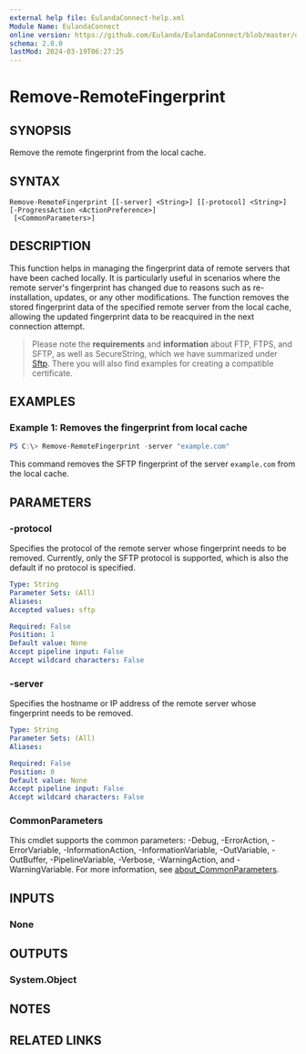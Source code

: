 ```yaml
---
external help file: EulandaConnect-help.xml
Module Name: EulandaConnect
online version: https://github.com/Eulanda/EulandaConnect/blob/master/docs/Remove-RemoteFingerprint.md
schema: 2.0.0
lastMod: 2024-03-19T06:27:25
---
```


# Remove-RemoteFingerprint

## SYNOPSIS
Remove the remote fingerprint from the local cache.

## SYNTAX

```
Remove-RemoteFingerprint [[-server] <String>] [[-protocol] <String>] [-ProgressAction <ActionPreference>]
 [<CommonParameters>]
```

## DESCRIPTION
This function helps in managing the fingerprint data of remote servers that have been cached locally. It is particularly useful in scenarios where the remote server's fingerprint has changed due to reasons such as re-installation, updates, or any other modifications. The function removes the stored fingerprint data of the specified remote server from the local cache, allowing the updated fingerprint data to be reacquired in the next connection attempt.

> Please note the **requirements** and **information** about FTP, FTPS, and SFTP, as well as SecureString, which we have summarized under [Sftp](../appendix/Sftp.md). There you will also find examples for creating a compatible certificate.

## EXAMPLES

### Example 1: Removes the fingerprint from local cache
```powershell
PS C:\> Remove-RemoteFingerprint -server "example.com"
```

This command removes the SFTP fingerprint of the server `example.com` from the local cache.

## PARAMETERS

### -protocol
Specifies the protocol of the remote server whose fingerprint needs to be removed. Currently, only the SFTP protocol is supported, which is also the default if no protocol is specified.

```yaml
Type: String
Parameter Sets: (All)
Aliases:
Accepted values: sftp

Required: False
Position: 1
Default value: None
Accept pipeline input: False
Accept wildcard characters: False
```

### -server
Specifies the hostname or IP address of the remote server whose fingerprint needs to be removed.

```yaml
Type: String
Parameter Sets: (All)
Aliases:

Required: False
Position: 0
Default value: None
Accept pipeline input: False
Accept wildcard characters: False
```


### CommonParameters
This cmdlet supports the common parameters: -Debug, -ErrorAction, -ErrorVariable, -InformationAction, -InformationVariable, -OutVariable, -OutBuffer, -PipelineVariable, -Verbose, -WarningAction, and -WarningVariable. For more information, see [about_CommonParameters](http://go.microsoft.com/fwlink/?LinkID=113216).

## INPUTS

### None

## OUTPUTS

### System.Object
## NOTES

## RELATED LINKS


